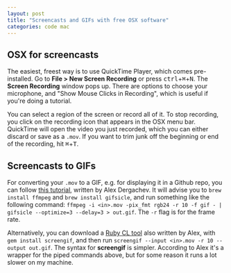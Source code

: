 ```yaml
---
layout: post
title: "Screencasts and GIFs with free OSX software"
categories: code mac
---
```


## OSX for screencasts
The easiest, freest way is to use QuickTime Player, which comes pre-installed. Go to __File > New Screen Recording__ or press <kbd>ctrl</kbd>+<kbd>⌘</kbd>+<kbd>N</kbd>. The __Screen Recording__ window pops up. There are options to choose your microphone, and "Show Mouse Clicks in Recording", which is useful if you're doing a tutorial.

You can select a region of the screen or record all of it. To stop recording, you click on the recording icon that appears in the OSX menu bar. QuickTime will open the video you just recorded, which you can either discard or save as a `.mov`. If you want to trim junk off the beginning or end of the recording, hit <kbd>⌘</kbd>+<kbd>T</kbd>.

## Screencasts to GIFs
For converting your `.mov` to a GIF, e.g. for displaying it in a Github repo, you can follow [this tutorial](https://gist.github.com/dergachev/4627207), written by Alex Dergachev. It will advise you to `brew install ffmpeg` and `brew install gifsicle`, and run something like the following command: `ffmpeg -i <in>.mov -pix_fmt rgb24 -r 10 -f gif - | gifsicle --optimize=3 --delay=3 > out.gif`. The `-r` flag is for the frame rate.

Alternatively, you can download a [Ruby CL tool](https://github.com/dergachev/screengif) also written by Alex, with `gem install screengif`, and then run `screengif --input <in>.mov -r 10 --output out.gif`. The syntax for __screengif__ is simpler. According to Alex it's a wrapper for the piped commands above, but for some reason it runs a lot slower on my machine.

